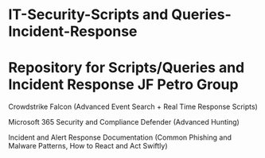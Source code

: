 # IT-Security-Scripts and Queries-Incident-Response

# Repository for Scripts/Queries and Incident Response JF Petro Group

Crowdstrike Falcon (Advanced Event Search + Real Time Response Scripts)

Microsoft 365 Security and Compliance Defender (Advanced Hunting) 

Incident and Alert Response Documentation (Common Phishing and Malware Patterns, How to React and Act Swiftly)

